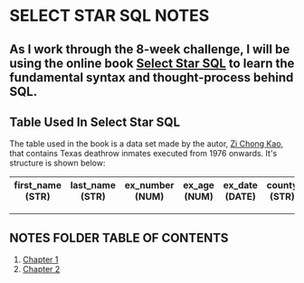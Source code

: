 # SELECT STAR SQL NOTES

As I work through the 8-week challenge, I will be using the online book [Select Star SQL](https://selectstarsql.com/) to learn the fundamental syntax and thought-process behind SQL.
---
## Table Used In Select Star SQL
The table used in the book is a data set made by the autor, [Zi Chong Kao](https://kaomorphism.com/), that contains Texas deathrow inmates executed from 1976 onwards. It's structure is shown below:

| first_name (STR) | last_name (STR) | ex_number (NUM) | ex_age (NUM) | ex_date (DATE) | county (STR) | last_statement (STR) | 
|------------------|-----------------|-----------------|--------------|----------------|--------------|----------------------|

---
## NOTES FOLDER TABLE OF CONTENTS
1. [Chapter 1](https://github.com/r0hankrishnan/8-week-sql/blob/main/Notes/Chapter-1.md)
2. [Chapter 2]()
